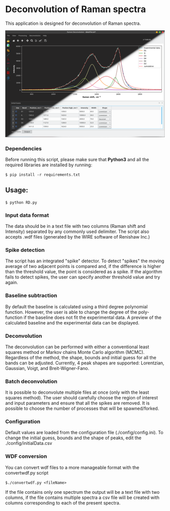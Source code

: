 # Deconvolution of Raman spectra

This application is designed for deconvolution of Raman spectra.

![Screenshot](/screenshots/RamanDeconvolution.png)

### Dependencies

Before running this script, please make sure that __Python3__ and all the required libraries are installed by running:

    $ pip install -r requirements.txt

## Usage:

    $ python RD.py

### Input data format

The data should be in a text file with two columns (Raman shift and Intensity) separated by any commonly used delimiter. The script also accepts .wdf files (generated by the WIRE software of Renishaw Inc.)

### Spike detection

The script has an integrated "spike" detector. To detect "spikes" the moving average of two adjacent points is compared and, if the difference is higher than the threshold value, the point is considered as a spike. If the algorithm fails to detect spikes, the user can specify another threshold value and try again.

### Baseline subtraction 

By default the baseline is calculated using a third degree polynomial function. However, the user is able to change the degree of the poly-function if the baseline does not fit the experimental data. A preview  of the calculated baseline and the experimental data can be displayed.

### Deconvolution

The deconvolution can be performed with either a conventional least squares method or Markov chains Monte Carlo algorithm (MCMC). 
Regardless of the method, the shape, bounds and initial guess for all the bands can be adjusted. 
Currently, 4 peak shapes are supported: Lorentzian, Gaussian, Voigt, and Breit-Wigner-Fano.

### Batch deconvolution

It is possible to deconvolute multiple files at once (only with the least squares method). 
The user should carefully choose the region of interest and input parameters and ensure that all the spikes are removed. 
It is possible to choose the number of processes that will be spawned/forked. 

### Configuration

Default values are loaded from the configuration file (./config/config.ini). 
To change the initial guess, bounds and the shape of peaks, edit the ./config/initialData.csv

### WDF conversion
You can convert wdf files to a more manageable format with the convertwdf.py script

    $./convertwdf.py <fileName>

If the file contains only one spectrum the output will be a text file with two columns, if the file contains multiple spectra a csv file will be created with columns corresponding to each of the present spectra.

